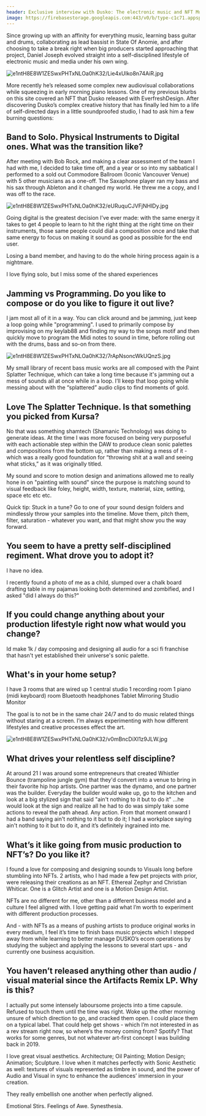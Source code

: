 ```yaml
---
header: Exclusive interview with Dusko: The electronic music and NFT Music producer with too many tools up his sleeve
image: https://firebasestorage.googleapis.com:443/v0/b/type-c1c71.appspot.com/o/e1ntH8E8W1ZESwxPHTxNLOa0hK32%2FeURuquCJVFjNHlDy.jpg?alt=media&token=aa7362dd-7935-4919-b7f6-23b2bbcf8209
---
```


Since growing up with an affinity for everything music, learning bass guitar and drums, collaborating as lead bassist in State Of Anomie, and after choosing to take a break right when big producers started approaching that project, Daniel Joseph evolved straight into a self-disciplined lifestyle of electronic music and media under his own wing. 

![e1ntH8E8W1ZESwxPHTxNLOa0hK32/Lie4xUlko8n74AiR.jpg](https://firebasestorage.googleapis.com:443/v0/b/type-c1c71.appspot.com/o/e1ntH8E8W1ZESwxPHTxNLOa0hK32%2FLie4xUlko8n74AiR.jpg?alt=media&token=ea67d38d-8666-43e9-9fc3-a3963ef45a0a)

More recently he’s released some complex new audiovisual collaborations while squeezing in early morning piano lessons. One of my previous blurbs on this site covered an NFT that Dusko released with EverfreshDesign. After discovering Dusko’s complex creative history that has finally led him to a life of self-directed days in a little soundproofed studio, I had to ask him a few burning questions:

## Band to Solo. Physical Instruments to Digital ones. What was the transition like?

After meeting with Bob Rock, and making a clear assessment of the team I had with me, I decided to take time off, and a year or so into my sabbatical I performed to a sold out Commodore Ballroom (Iconic Vancouver Venue) with 5 other musicians as a one-off. The Saxaphone player ran my bass and his sax through Ableton and it changed my world. He threw me a copy, and I was off to the race.

![e1ntH8E8W1ZESwxPHTxNLOa0hK32/eURuquCJVFjNHlDy.jpg](https://firebasestorage.googleapis.com:443/v0/b/type-c1c71.appspot.com/o/e1ntH8E8W1ZESwxPHTxNLOa0hK32%2FeURuquCJVFjNHlDy.jpg?alt=media&token=aa7362dd-7935-4919-b7f6-23b2bbcf8209)

Going digital is the greatest decision I’ve ever made: with the same energy it takes to get 4 people to learn to hit the right thing at the right time on their instruments, those same people could dial a composition once and take that same energy to focus on making it sound as good as possible for the end user.

Losing a band member, and having to do the whole hiring process again is a nightmare.

I love flying solo, but I miss some of the shared experiences

## Jamming vs Programming. Do you like to compose or do you like to figure it out live?

I jam most all of it in a way. You can click around and be jamming, just keep a loop going while "programming". I used to primarily compose by improvising on my keylab88 and finding my way to the songs motif and then quickly move to program the Midi notes to sound in time, before rolling out with the drums, bass and so-on from there.

![e1ntH8E8W1ZESwxPHTxNLOa0hK32/7rApNsoncWkUQnzS.jpg](https://firebasestorage.googleapis.com:443/v0/b/type-c1c71.appspot.com/o/e1ntH8E8W1ZESwxPHTxNLOa0hK32%2F7rApNsoncWkUQnzS.jpg?alt=media&token=89ef3654-7f0e-4101-bf7b-3838379a2279)

My small library of recent bass music works are all composed with the Paint Splatter Technique, which can take a long time because it's jamming out a mess of sounds all at once while in a loop. I’ll keep that loop going while messing about with the “splattered” audio clips to find moments of gold.

## Love The Splatter Technique. Is that something you picked from Kursa?

No that was something shamtech (Shamanic Technology) was doing to generate ideas.
At the time I was more focused on being very purposeful with each actionable step within the DAW to produce clean sonic palettes and compositions from the bottom up, rather than making a mess of it - which was a really good foundation for “throwing shit at a wall and seeing what sticks,” as it was originally titled.

My sound and score to motion design and animations allowed me to really hone in on "painting with sound" since the purpose is matching sound to visual feedback like foley, height, width, texture, material, size, setting, space etc etc etc.

Quick tip: Stuck in a tune? Go to one of your sound design folders and mindlessly throw your samples into the timeline. Move them, pitch them, filter, saturation - whatever you want, and that might show you the way forward.

## You seem to have a pretty self-disciplined regiment. What drove you to adopt it?

I have no idea.

I recently found a photo of me as a child, slumped over a chalk board drafting table in my pajamas looking both determined and zombified, and I asked "did I always do this?"

## If you could change anything about your production lifestyle right now what would you change?

Id make 1k / day composing and designing all audio for a sci fi franchise that hasn't yet established their universe's sonic palette. 

## What's in your home setup?

I have 3 rooms that are wired up
1 central studio
1 recording room
1 piano (midi keyboard) room
Bluetooth headphones
Tablet Mirroring Studio Monitor

The goal is to not be in the same chair 24/7 and to do music related things without staring at a screen. I’m always experimenting with how different lifestyles and creative processes effect the art.

![e1ntH8E8W1ZESwxPHTxNLOa0hK32/v0mBncDiXI1z9JLW.jpg](https://firebasestorage.googleapis.com:443/v0/b/type-c1c71.appspot.com/o/e1ntH8E8W1ZESwxPHTxNLOa0hK32%2Fv0mBncDiXI1z9JLW.jpg?alt=media&token=e186224b-7395-47bb-834f-e8123bfaf505)

## What drives your relentless self discipline?

At around 21 I was around some entrepreneurs that created Whistler Bounce (trampoline jungle gym) that they'd convert into a venue to bring in their favorite hip hop artists. One partner was the dynamo, and one partner was the builder. Everyday the builder would wake up, go to the kitchen and look at a big stylized sign that said "ain't nothing to it but to do it" …he would look at the sign and realize all he had to do was simply take some actions to reveal the path ahead. Any action.
From that moment onward I had a band saying ain't nothing to it but to do it; I had a workplace saying ain't nothing to it but to do it, and it’s definitely ingrained into me.

## What’s it like going from music production to NFT’s? Do you like it?

I found a love for composing and designing sounds to Visuals long before stumbling into NFTs. 2 artists, who I had made a few pet projects with prior, were releasing their creations as an NFT. Ethereal Zephyr and Christian Whiticar. One is a Glitch Artist and one is a Motion Design Artist.

NFTs are no different for me, other than a different business model and a culture I feel aligned with. I love getting paid what I’m worth to experiment with different production processes.

And - with NFTs as a means of pushing artists to produce original works in every medium, I feel it’s time to finish bass music projects which I stepped away from while learning to better manage DUSKO’s ecom operations by studying the subject and applying the lessons to several start ups - and currently one business acquisition.

## You haven’t released anything other than audio / visual material since the Artifacts Remix LP. Why is this?

I actually put some intensely laboursome projects into a time capsule. Refused to touch them until the time was right. Woke up the other morning unsure of which direction to go, and cracked them open. I could place them on a typical label. That could help get shows - which I’m not interested in as a rev stream right now, so where’s the money coming from? Spotify? That works for some genres, but not whatever art-first concept I was building back in 2019.

I love great visual aesthetics. Architecture; Oil Painting; Motion Design; Animation; Sculpture.
I love when it matches perfectly with Sonic Aesthetic as well: textures of visuals represented as timbre in sound, and the power of Audio and Visual in sync to enhance the audiences’ immersion in your creation.

They really embellish one another when perfectly aligned.

Emotional Stirs. Feelings of Awe. Synesthesia.
